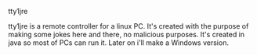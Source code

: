 tty1jre

tty1jre is a remote controller for a linux PC. It's created with the purpose of making some jokes
here and there, no malicious purposes.
It's created in java so most of PCs can run it. Later on i'll make a Windows version.
